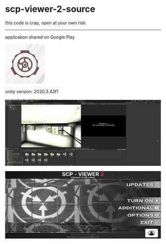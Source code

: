 # scp-viewer-2-source
this code is crap, open at your own risk.

-------------------------------------
application shared on Google Play

![icon](readme-resources/ico.png)

unity version: 2020.3.43f1

![scr1](readme-resources/scr-1.png)

![scr2](readme-resources/scr-2.png)
